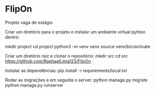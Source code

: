 # FlipOn
Projeto vaga de estágio

Criar um diretório para o projeto e instalar um ambiente virtual pyhton dentro:

mkdir project
cd project
python3 -m venv venv
source venv/bin/activate

Criar um diretório raiz e clonar o repositório:
mkdir src
cd src
https://github.com/RaphaelLima123/FlipOn .

Instalar as dependências:
pip install -r requirements/local.txt

Rodar as migrações e em seguida o server:
python manage.py migrate
python manage.py runserver
